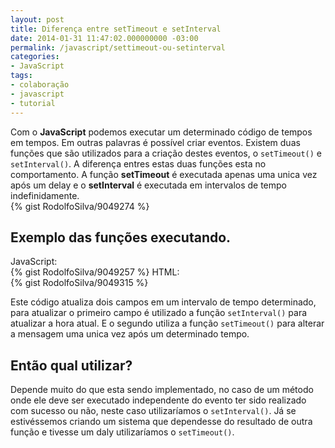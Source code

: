 ```yaml
---
layout: post
title: Diferença entre setTimeout e setInterval
date: 2014-01-31 11:47:02.000000000 -03:00
permalink: /javascript/settimeout-ou-setinterval
categories:
- JavaScript
tags:
- colaboração
- javascript
- tutorial
---
```

Com o __JavaScript__ podemos executar um determinado código de tempos em tempos. Em outras palavras é possível criar eventos. Existem duas funções que são utilizados para a criação destes eventos, o `setTimeout()` e `setInterval()`. A diferença entres estas duas funções esta no comportamento. A função __setTimeout__ é executada apenas uma unica vez após um delay e o __setInterval__ é executada em intervalos de tempo indefinidamente.<br>
{% gist RodolfoSilva/9049274 %}

## Exemplo das funções executando.

JavaScript:<br>
{% gist RodolfoSilva/9049257 %}
HTML:<br>
{% gist RodolfoSilva/9049315 %}

Este código atualiza dois campos em um intervalo de tempo determinado, para atualizar o primeiro campo é utilizado a função `setInterval()` para atualizar a hora atual. E o segundo utiliza a função `setTimeout()` para alterar a mensagem uma unica vez após um determinado tempo.

## Então qual utilizar?

Depende muito do que esta sendo implementado, no caso de um método onde ele deve ser executado independente do evento ter sido realizado com sucesso ou não, neste caso utilizaríamos o `setInterval()`. Já se estivéssemos criando um sistema que dependesse do resultado de outra função e tivesse um daly utilizaríamos o `setTimeout()`.
